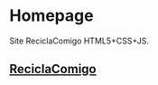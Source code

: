 Homepage
========

Site ReciclaComigo HTML5+CSS+JS.

[ReciclaComigo](http://danielfloripa.github.io/sitereciclacomigo)
-----------
